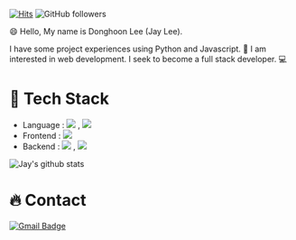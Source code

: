 [![Hits](https://hits.seeyoufarm.com/api/count/incr/badge.svg?url=https%3A%2F%2Fgithub.com%2Fdongjay00&count_bg=%2379C83D&title_bg=%23555555&icon=&icon_color=%23E7E7E7&title=hits&edge_flat=false)](https://hits.seeyoufarm.com)
![GitHub followers](https://img.shields.io/github/followers/dongjay00?style=social)

:smile: Hello, My name is Donghoon Lee (Jay Lee).

I have some project experiences using Python and Javascript. :orange_book: I am interested in web development. I seek to become a full stack developer. :computer:

# :star2: Tech Stack
- Language : <img src="https://img.shields.io/badge/JavaScript-F7DF1E?style=flat-square&logo=JavaScript&logoColor=black"> , <img src="https://img.shields.io/badge/Python-F7F7F7?style=flat-square&logo=Python&logoColor=blue">
- Frontend : <img src="https://img.shields.io/badge/Vue.js-4FC08D?style=flat-square&logo=vue.js&logoColor=white">
- Backend : <img src="https://img.shields.io/badge/Django-092D1F?style=flat-square&logo=Django&logoColor=white"> , <img src="https://img.shields.io/badge/Express-000000?style=flat-square&logo=express&logoColor=white">

![Jay's github stats](https://github-readme-stats.vercel.app/api?username=dongjay00&show_icons=true)

# :fire: Contact
[![Gmail Badge](https://img.shields.io/badge/Gmail-d14836?style=flat-square&logo=Gmail&logoColor=white&link=mailto:cjswodlehdgn@gmail.com)](mailto:cjswodlehdgn@gmail.com)
